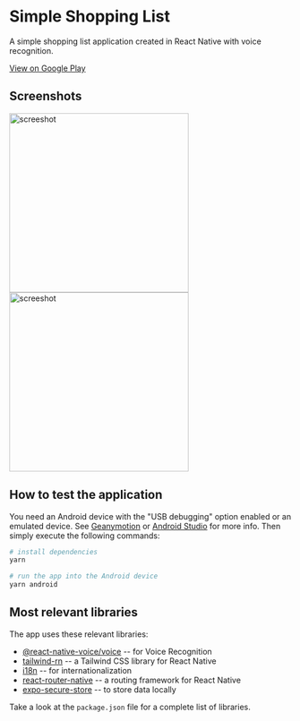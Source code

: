 # Simple Shopping List

A simple shopping list application created in React Native with voice recognition.

[View on Google Play](https://play.google.com/store/apps/details?id=com.gchumillas.shoppinglist)

## Screenshots

<img src="https://user-images.githubusercontent.com/5312427/148349979-a161f698-20bc-4026-a68f-e9814e13fe18.png" alt="screeshot" width="320"> <img src="https://user-images.githubusercontent.com/5312427/148349993-2c21c1bd-6a7e-4aa7-9b7c-98ca8300fbd8.png" alt="screeshot" width="320">

## How to test the application

You need an Android device with the "USB debugging" option enabled or an emulated device. See [Geanymotion](https://www.genymotion.com/download/) or [Android Studio](https://developer.android.com/studio) for more info. Then simply execute the following commands:

```bash
# install dependencies
yarn

# run the app into the Android device
yarn android
```

## Most relevant libraries

The app uses these relevant libraries:

* [@react-native-voice/voice](https://github.com/vadimdemedes/tailwind-rn) -- for Voice Recognition
* [tailwind-rn](https://github.com/vadimdemedes/tailwind-rn) -- a Tailwind CSS library for React Native
* [i18n](https://www.npmjs.com/package/i18next) -- for internationalization
* [react-router-native](https://www.npmjs.com/package/react-router-native) -- a routing framework for React Native
* [expo-secure-store](https://docs.expo.dev/versions/latest/sdk/securestore/) -- to store data locally

Take a look at the `package.json` file for a complete list of libraries.
